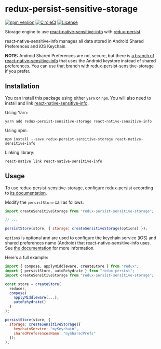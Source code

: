 # redux-persist-sensitive-storage

[![npm version](https://badge.fury.io/js/redux-persist-sensitive-storage.svg)](https://www.npmjs.com/package/redux-persist-sensitive-storage)
[![CircleCI](https://circleci.com/gh/CodingZeal/redux-persist-sensitive-storage.svg?style=shield)](https://circleci.com/gh/CodingZeal/redux-persist-sensitive-storage)
[![License](https://img.shields.io/badge/license-MIT-blue.svg)](https://opensource.org/licenses/MIT)

Storage engine to use [react-native-sensitive-info](https://github.com/mCodex/react-native-sensitive-info) with [redux-persist](https://github.com/rt2zz/redux-persist).

react-native-sensitive-info manages all data stored in Android Shared Preferences and iOS Keychain.

**NOTE:** Android Shared Preferences are not secure, but there is [a branch of react-native-sensitive-info](https://github.com/mCodex/react-native-sensitive-info/tree/keystore) that uses the Android keystore instead of shared preferences.  You can use that branch with redux-persist-sensitive-storage if you prefer.

## Installation

You can install this package using either `yarn` or `npm`.  You will also need to install and link [react-native-sensitive-info](https://github.com/mCodex/react-native-sensitive-info).

Using Yarn:
```
yarn add redux-persist-sensitive-storage react-native-sensitive-info
```

Using npm:
```
npm install --save redux-persist-sensitive-storage react-native-sensitive-info
```

Linking library:
```
react-native link react-native-sensitive-info
```

## Usage

To use redux-persist-sensitive-storage, configure redux-persist according to [its documentation](https://github.com/rt2zz/redux-persist#redux-persist).

Modify the `persistStore` call as follows:

```js
import createSensitiveStorage from "redux-persist-sensitive-storage";

// ...

persistStore(store, { storage: createSensitiveStorage(options) });
```

`options` is optional and are used to configure the keychain service (iOS) and shared preferences name (Android) that react-native-sensitive-info uses.  See [the documentation](https://github.com/mCodex/react-native-sensitive-info#methods) for more information.

Here's a full example:

```js
import { compose, applyMiddleware, createStore } from "redux";
import { persistStore, autoRehydrate } from "redux-persist";
import createSensitiveStorage from "redux-persist-sensitive-storage";

const store = createStore(
  reducer,
  compose(
    applyMiddleware(...),
    autoRehydrate()
  )
);

persistStore(store, {
  storage: createSensitiveStorage({
    keychainService: "myKeychain",
    sharedPreferencesName: "mySharedPrefs"
  });
);
```

